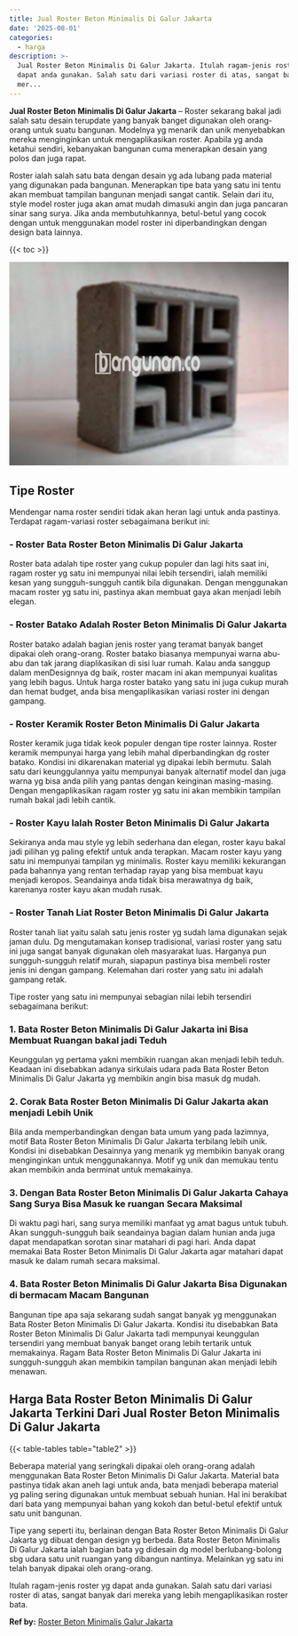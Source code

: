 ```yaml
---
title: Jual Roster Beton Minimalis Di Galur Jakarta
date: '2025-08-01'
categories:
  - harga
description: >-
  Jual Roster Beton Minimalis Di Galur Jakarta. Itulah ragam-jenis roster yg
  dapat anda gunakan. Salah satu dari variasi roster di atas, sangat banyak dari
  mer...
---
```


**Jual Roster Beton Minimalis Di Galur Jakarta** – Roster sekarang bakal jadi salah satu desain terupdate yang banyak banget digunakan oleh orang-orang untuk suatu bangunan. Modelnya yg menarik dan unik menyebabkan mereka menginginkan untuk mengaplikasikan roster. Apabila yg anda ketahui sendiri, kebanyakan bangunan cuma menerapkan desain yang polos dan juga rapat.

Roster ialah salah satu bata dengan desain yg ada lubang pada material yang digunakan pada bangunan. Menerapkan tipe bata yang satu ini tentu akan membuat tampilan bangunan menjadi sangat cantik. Selain dari itu, style model roster juga akan amat mudah dimasuki angin dan juga pancaran sinar sang surya. Jika anda membutuhkannya, betul-betul yang cocok dengan untuk menggunakan model roster ini diperbandingkan dengan design bata lainnya.

{{< toc >}}

![Jual Roster Beton Minimalis Di Galur Jakarta](/images/bata-roster-minimalis-20.png)

## Tipe Roster

Mendengar nama roster sendiri tidak akan heran lagi untuk anda pastinya. Terdapat ragam-variasi roster sebagaimana berikut ini:

### \- Roster Bata Roster Beton Minimalis Di Galur Jakarta

Roster bata adalah tipe roster yang cukup populer dan lagi hits saat ini, ragam roster yg satu ini mempunyai nilai lebih tersendiri, ialah memiliki kesan yang sungguh-sungguh cantik bila digunakan. Dengan menggunakan macam roster yg satu ini, pastinya akan membuat gaya akan menjadi lebih elegan.

### \- Roster Batako Adalah Roster Beton Minimalis Di Galur Jakarta

Roster batako adalah bagian jenis roster yang teramat banyak banget dipakai oleh orang-orang. Roster batako biasanya mempunyai warna abu-abu dan tak jarang diaplikasikan di sisi luar rumah. Kalau anda sanggup dalam menDesignnya dg baik, roster macam ini akan mempunyai kualitas yang lebih bagus. Untuk harga roster batako yang satu ini juga cukup murah dan hemat budget, anda bisa mengaplikasikan variasi roster ini dengan gampang.

### \- Roster Keramik Roster Beton Minimalis Di Galur Jakarta

Roster keramik juga tidak keok populer dengan tipe roster lainnya. Roster keramik mempunyai harga yang lebih mahal diperbandingkan dg roster batako. Kondisi ini dikarenakan material yg dipakai lebih bermutu. Salah satu dari keunggulannya yaitu mempunyai banyak alternatif model dan juga warna yg bisa anda pilih yang pantas dengan keinginan masing-masing. Dengan mengaplikasikan ragam roster yg satu ini akan membikin tampilan rumah bakal jadi lebih cantik.

### \- Roster Kayu Ialah Roster Beton Minimalis Di Galur Jakarta

Sekiranya anda mau style yg lebih sederhana dan elegan, roster kayu bakal jadi pilihan yg paling efektif untuk anda terapkan. Macam roster kayu yang satu ini mempunyai tampilan yg minimalis. Roster kayu memiliki kekurangan pada bahannya yang rentan terhadap rayap yang bisa membuat kayu menjadi keropos. Seandainya anda tidak bisa merawatnya dg baik, karenanya roster kayu akan mudah rusak.

### \- Roster Tanah Liat Roster Beton Minimalis Di Galur Jakarta

Roster tanah liat yaitu salah satu jenis roster yg sudah lama digunakan sejak jaman dulu. Dg mengutamakan konsep tradisional, variasi roster yang satu ini juga sangat banyak digunakan oleh masyarakat luas. Harganya pun sungguh-sungguh relatif murah, siapapun pastinya bisa membeli roster jenis ini dengan gampang. Kelemahan dari roster yang satu ini adalah gampang retak.

Tipe roster yang satu ini mempunyai sebagian nilai lebih tersendiri sebagaimana berikut:

### 1\. Bata Roster Beton Minimalis Di Galur Jakarta ini Bisa Membuat Ruangan bakal jadi Teduh

Keunggulan yg pertama yakni membikin ruangan akan menjadi lebih teduh. Keadaan ini disebabkan adanya sirkulais udara pada Bata Roster Beton Minimalis Di Galur Jakarta yg membikin angin bisa masuk dg mudah.

### 2\. Corak Bata Roster Beton Minimalis Di Galur Jakarta akan menjadi Lebih Unik

Bila anda memperbandingkan dengan bata umum yang pada lazimnya, motif Bata Roster Beton Minimalis Di Galur Jakarta terbilang lebih unik. Kondisi ini disebabkan Desainnya yang menarik yg membikin banyak orang menginginkan untuk menggunakannya. Motif yg unik dan memukau tentu akan membikin anda berminat untuk memakainya.

### 3\. Dengan Bata Roster Beton Minimalis Di Galur Jakarta Cahaya Sang Surya Bisa Masuk ke ruangan Secara Maksimal

Di waktu pagi hari, sang surya memiliki manfaat yg amat bagus untuk tubuh. Akan sungguh-sungguh baik seandainya bagian dalam hunian anda juga dapat mendapatkan sorotan sinar matahari di pagi hari. Anda dapat memakai Bata Roster Beton Minimalis Di Galur Jakarta agar matahari dapat masuk ke dalam rumah secara maksimal.

### 4\. Bata Roster Beton Minimalis Di Galur Jakarta Bisa Digunakan di bermacam Macam Bangunan

Bangunan tipe apa saja sekarang sudah sangat banyak yg menggunakan Bata Roster Beton Minimalis Di Galur Jakarta. Kondisi itu disebabkan Bata Roster Beton Minimalis Di Galur Jakarta tadi mempunyai keunggulan tersendiri yang membuat banyak banget orang lebih tertarik untuk memakainya. Ragam Bata Roster Beton Minimalis Di Galur Jakarta ini sungguh-sungguh akan membikin tampilan bangunan akan menjadi lebih menawan.

## Harga Bata Roster Beton Minimalis Di Galur Jakarta Terkini Dari Jual Roster Beton Minimalis Di Galur Jakarta

{{< table-tables table="table2" >}}

Beberapa material yang seringkali dipakai oleh orang-orang adalah menggunakan Bata Roster Beton Minimalis Di Galur Jakarta. Material bata pastinya tidak akan aneh lagi untuk anda, bata menjadi beberapa material yg paling sering digunakan untuk membuat sebuah hunian. Hal ini berakibat dari bata yang mempunyai bahan yang kokoh dan betul-betul efektif untuk satu unit bangunan.

Tipe yang seperti itu, berlainan dengan Bata Roster Beton Minimalis Di Galur Jakarta yg dibuat dengan design yg berbeda. Bata Roster Beton Minimalis Di Galur Jakarta ialah bagian bata yg didesain dg model berlubang-bolong sbg udara satu unit ruangan yang dibangun nantinya. Melainkan yg satu ini telah banyak dipakai oleh orang-orang.

Itulah ragam-jenis roster yg dapat anda gunakan. Salah satu dari variasi roster di atas, sangat banyak dari mereka yang lebih mengaplikasikan roster bata.

**Ref by:** [Roster Beton Minimalis Galur Jakarta](https://id.wikipedia.org/wiki/Roster)
